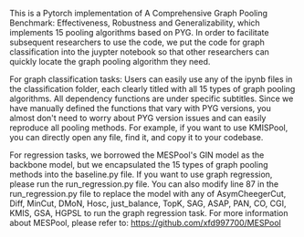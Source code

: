 This is a Pytorch implementation of A Comprehensive Graph Pooling Benchmark: Effectiveness, Robustness and Generalizability, which implements 15 pooling algorithms based on PYG. In order to facilitate subsequent researchers to use the code, we put the code for graph classification into the juypter notebook so that other researchers can quickly locate the graph pooling algorithm they need.


For graph classification tasks: Users can easily use any of the ipynb files in the classification folder, each clearly titled with all 15 types of graph pooling algorithms. All dependency functions are under specific subtitles. Since we have manually defined the functions that vary with PYG versions, you almost don't need to worry about PYG version issues and can easily reproduce all pooling methods. For example, if you want to use KMISPool, you can directly open any file, find it, and copy it to your codebase.

For regression tasks, we borrowed the MESPool's GIN model as the backbone model, but we encapsulated the 15 types of graph pooling methods into the baseline.py file. If you want to use graph regression, please run the run_regression.py file. You can also modify line 87 in the run_regression.py file to replace the model with any of AsymCheegerCut, Diff, MinCut, DMoN, Hosc, just_balance, TopK, SAG, ASAP, PAN, CO, CGI, KMIS, GSA, HGPSL to run the graph regression task. For more information about MESPool, please refer to: https://github.com/xfd997700/MESPool
